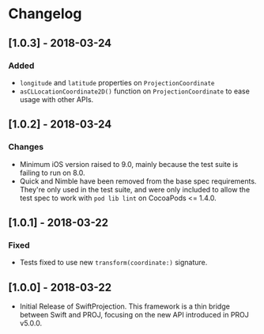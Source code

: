 # Changelog

## [1.0.3] - 2018-03-24
### Added
* `longitude` and `latitude` properties on `ProjectionCoordinate`
* `asCLLocationCoordinate2D()` function on `ProjectionCoordinate` to ease usage
  with other APIs.

## [1.0.2] - 2018-03-24
### Changes
* Minimum iOS version raised to 9.0, mainly because the test suite is failing
  to run on 8.0.
* Quick and Nimble have been removed from the base spec requirements. They're
  only used in the test suite, and were only included to allow the test spec to
work with `pod lib lint` on CocoaPods <= 1.4.0.

## [1.0.1] - 2018-03-22
### Fixed
* Tests fixed to use new `transform(coordinate:)` signature.

## [1.0.0] - 2018-03-22
* Initial Release of SwiftProjection. This framework is a thin bridge between
Swift and PROJ, focusing on the new API introduced in PROJ v5.0.0.
